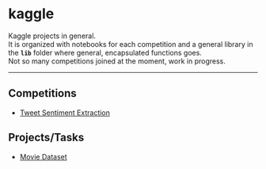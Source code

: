 # kaggle

Kaggle projects in general.\
It is organized with notebooks for each competition and a general library in the **`lib`** folder where general, encapsulated functions goes.\
Not so many competitions joined at the moment, work in progress.

___

## Competitions
* [Tweet Sentiment Extraction](https://www.kaggle.com/c/tweet-sentiment-extraction/overview "Kaggle link")

## Projects/Tasks
* [Movie Dataset](https://www.kaggle.com/rounakbanik/the-movies-dataset "Kaggle link")